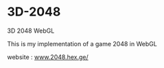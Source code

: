 # 3D-2048
3D 2048 WebGL

This is my implementation of a game 2048 in WebGL

website : <a href="http://2048.hex.ge/" target="_blank">www.2048.hex.ge/</a>